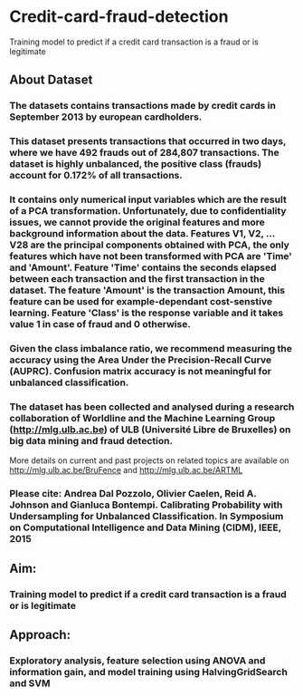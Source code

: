 # Credit-card-fraud-detection
Training model to predict if a credit card transaction is a fraud or is legitimate
## About Dataset

### The datasets contains transactions made by credit cards in September 2013 by european cardholders.
### This dataset presents transactions that occurred in two days, where we have 492 frauds out of 284,807 transactions. The dataset is highly unbalanced, the positive class (frauds) account for 0.172% of all transactions.

### It contains only numerical input variables which are the result of a PCA transformation. Unfortunately, due to confidentiality issues, we cannot provide the original features and more background information about the data. Features V1, V2, … V28 are the principal components obtained with PCA, the only features which have not been transformed with PCA are 'Time' and 'Amount'. Feature 'Time' contains the seconds elapsed between each transaction and the first transaction in the dataset. The feature 'Amount' is the transaction Amount, this feature can be used for example-dependant cost-senstive learning. Feature 'Class' is the response variable and it takes value 1 in case of fraud and 0 otherwise.

### Given the class imbalance ratio, we recommend measuring the accuracy using the Area Under the Precision-Recall Curve (AUPRC). Confusion matrix accuracy is not meaningful for unbalanced classification.

### The dataset has been collected and analysed during a research collaboration of Worldline and the Machine Learning Group (http://mlg.ulb.ac.be) of ULB (Université Libre de Bruxelles) on big data mining and fraud detection.
More details on current and past projects on related topics are available on http://mlg.ulb.ac.be/BruFence and http://mlg.ulb.ac.be/ARTML

### Please cite: Andrea Dal Pozzolo, Olivier Caelen, Reid A. Johnson and Gianluca Bontempi. Calibrating Probability with Undersampling for Unbalanced Classification. In Symposium on Computational Intelligence and Data Mining (CIDM), IEEE, 2015

## Aim:
### Training model to predict if a credit card transaction is a fraud or is legitimate

## Approach:
### Exploratory analysis, feature selection using ANOVA and information gain, and model training using HalvingGridSearch and SVM
